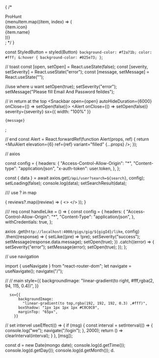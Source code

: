 {
/\* <div className="container">

  <div style={{ width: isOpen ? "200px" : "50px" }} className="sidebar">
    <div className="top_section">
      <Typography
        variant="h4"
        style={{ display: isOpen ? "block" : "none", color: "#f2a71b" }}
        className="logo"
      >
        ProHunt
      </Typography>
      <div style={{ marginLeft: isOpen ? "20px" : "0px" }} className="bars">
        <MenuIcon onClick={toggle} sx={{ fontSize: "40px" }} />
      </div>
    </div>
    {menuItem.map((item, index) => (
      <NavLink
        to={item.path}
        key={index}
        className="link"
        activeclassName="active"
      >
        <div className="icon">{item.icon}</div>
        <div
          style={{ display: isOpen ? "block" : "none" }}
          className="link_text"
        >
          {item.name}
        </div>
      </NavLink>
    ))}
  </div>
</div>; */
}

const StyledButton = styled(Button)` background-color: #f2a71b; color: #fff; &:hover { background-color: #025e73; }`;

// toast
const [open, setOpen] = React.useState(false);
const [severity, setSeverity] = React.useState("error");
const [message, setMessage] = React.useState("");

//use where u want
setOpen(true);
setSeverity("error");
setMessage("Please fill Email And Password feildes");

// in return at the top
<Snackbar open={open} autoHideDuration={6000} onClose={() => setOpen(false)}>
<Alert
onClose={() => setOpen(false)}
severity={severity}
sx={{ width: "100%" }}

>

    {message}

  </Alert>
</Snackbar>;

// end
const Alert = React.forwardRef(function Alert(props, ref) {
return <MuiAlert elevation={6} ref={ref} variant="filled" {...props} />;
});

// axios

const config = {
headers: {
"Access-Control-Allow-Origin": "\*",
"Content-type": "application/json",
"x-auth-token": user.token,
},
};

const { data } = await axios.get(`/api/user?search=${search}`, config);
setLoading(false);
console.log(data);
setSearchResult(data);

/// use ? in map

{
reviews?.map((review) => (
<>
<Divider />
<Review
        comment={review.comment}
        rating={review.rating}
        author={review.name}
      />
<Divider />
</>
));
}

/// req
const handleLike = () => {
const config = {
headers: {
"Access-Control-Allow-Origin": "\*",
"Content-Type": "application/json",
},
withCredentials: true,
};

axios
.get(`http://localhost:4000/gigs/gig/${gigId}/like`, config)
.then((response) => {
setLike((pre) => !pre);
setSeverity("success");
setMessage(response.data.message);
setOpen(true);
})
.catch((error) => {
setSeverity("error");
setMessage(error);
setOpen(true);
});
};

// use navigation

import { useNavigate } from "react-router-dom";
let navigate = useNavigate();
navigate("/");

//
// main
style={{
        backgroundImage:
          "linear-gradient(to right, #fff,rgba(2, 94, 115, 0.4))",
      }}

      sx={{
          backgroundImage:
            "linear-gradient(to top,rgba(192, 192, 192, 0.3) ,#fff)",
          boxShadow: "1px 1px 1px 1px #C0C0C0",
          marginTop: "65px",
        }}

// set intervel
useEffect(() => {
if (msg) {
const interval = setInterval(() => {
console.log("we");
navigate("/login");
}, 2000);
return () => clearInterval(interval);
}
}, [msg]);

const d = new Date(mongo date);
console.log(d.getTime());
console.log(d.getDay());
console.log(d.getMonth());
d.
